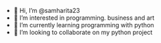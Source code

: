 - 👋 Hi, I’m @samharita23
- 👀 I’m interested in programming. business and art
- 🌱 I’m currently learning programming with python
- 💞️ I’m looking to collaborate on my python project


<!---
samharita23/samharita23 is a ✨ special ✨ repository because its `README.md` (this file) appears on your GitHub profile.
You can click the Preview link to take a look at your changes.
--->
